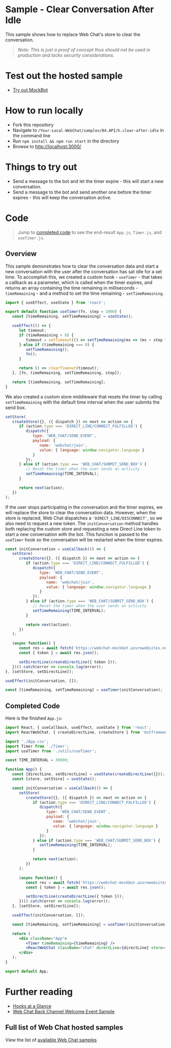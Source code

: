 # Sample - Clear Conversation After Idle

This sample shows how to replace Web Chat's store to clear the conversation.

> _Note: This is just a proof of concept thus should not be used in production
> and lacks security considerations._

# Test out the hosted sample

-  [Try out MockBot](https://microsoft.github.io/BotFramework-WebChat/04.API/h.clear-after-idle)

# How to run locally

-  Fork this repository
-  Navigate to `/Your-Local-WebChat/samples/04.API/h.clear-after-idle` in the command line
-  Run `npm install && npm run start` in the directory
-  Browse to [http://localhost:3000/](http://localhost:3000/)

# Things to try out

-  Send a message to the bot and let the timer expire - this will start a new conversation.
-  Send a message to the bot and send another one before the timer expires - this will keep the conversation active.

# Code

> Jump to [completed code](#completed-code) to see the end-result `App.js`, `Timer.js`, and `useTimer.js`.

## Overview

This sample demonstrates how to clear the conversation data and start a new conversation with the user after the conversation has sat idle for a set time. To accomplish this, we created a custom hook - `useTimer` - that takes a callback as a parameter, which is called when the timer expires, and returns an array containing the time remaining in milliseconds - `timeRemaining` - and a method to set the time remaining - `setTimeRemaining`.

```javascript
import { useEffect, useState } from 'react';

export default function useTimer(fn, step = 1000) {
   const [timeRemaining, setTimeRemaining] = useState();

   useEffect(() => {
      let timeout;
      if (timeRemaining > 0) {
         timeout = setTimeout(() => setTimeRemaining(ms => (ms > step ? ms - step : 0)), step);
      } else if (timeRemaining === 0) {
         setTimeRemaining();
         fn();
      }

      return () => clearTimeout(timeout);
   }, [fn, timeRemaining, setTimeRemaining, step]);

   return [timeRemaining, setTimeRemaining];
}
```

We also created a custom store middleware that resets the timer by calling `setTimeRemaining` with the default time interval when the user submits the send box.

```javascript
setStore(
   createStore({}, ({ dispatch }) => next => action => {
      if (action.type === 'DIRECT_LINE/CONNECT_FULFILLED') {
         dispatch({
            type: 'WEB_CHAT/SEND_EVENT',
            payload: {
               name: 'webchat/join',
               value: { language: window.navigator.language }
            }
         });
      } else if (action.type === 'WEB_CHAT/SUBMIT_SEND_BOX') {
         // Reset the timer when the user sends an activity
         setTimeRemaining(TIME_INTERVAL);
      }

      return next(action);
   })
);
```

If the user stops participating in the conversation and the timer expires, we will replace the store to clear the conversation data. However, when the store is replaced, Web Chat dispatches a `'DIRECT_LINE/DISCONNECT'`, so we also need to request a new token. The `initConversation` method handles both replacing the custom store and requesting a new Direct Line token to start a new conversation with the bot. This function is passed to the `useTimer` hook so the conversation will be restarted when the timer expires.

```javascript
const initConversation = useCallback(() => {
   setStore(
      createStore({}, ({ dispatch }) => next => action => {
         if (action.type === 'DIRECT_LINE/CONNECT_FULFILLED') {
            dispatch({
               type: 'WEB_CHAT/SEND_EVENT',
               payload: {
                  name: 'webchat/join',
                  value: { language: window.navigator.language }
               }
            });
         } else if (action.type === 'WEB_CHAT/SUBMIT_SEND_BOX') {
            // Reset the timer when the user sends an activity
            setTimeRemaining(TIME_INTERVAL);
         }

         return next(action);
      })
   );

   (async function() {
      const res = await fetch('https://webchat-mockbot.azurewebsites.net/directline/token', { method: 'POST' });
      const { token } = await res.json();

      setDirectLine(createDirectLine({ token }));
   })().catch(error => console.log(error));
}, [setStore, setDirectLine]);

useEffect(initConversation, []);

const [timeRemaining, setTimeRemaining] = useTimer(initConversation);
```

## Completed Code

Here is the finished `App.js`:

```jsx
import React, { useCallback, useEffect, useState } from 'react';
import ReactWebChat, { createDirectLine, createStore } from 'botframework-webchat';

import './App.css';
import Timer from './Timer';
import useTimer from './utils/useTimer';

const TIME_INTERVAL = 30000;

function App() {
   const [directLine, setDirectLine] = useState(createDirectLine({}));
   const [store, setStore] = useState();

   const initConversation = useCallback(() => {
      setStore(
         createStore({}, ({ dispatch }) => next => action => {
            if (action.type === 'DIRECT_LINE/CONNECT_FULFILLED') {
               dispatch({
                  type: 'WEB_CHAT/SEND_EVENT',
                  payload: {
                     name: 'webchat/join',
                     value: { language: window.navigator.language }
                  }
               });
            } else if (action.type === 'WEB_CHAT/SUBMIT_SEND_BOX') {
               setTimeRemaining(TIME_INTERVAL);
            }

            return next(action);
         })
      );

      (async function() {
         const res = await fetch('https://webchat-mockbot.azurewebsites.net/directline/token', { method: 'POST' });
         const { token } = await res.json();

         setDirectLine(createDirectLine({ token }));
      })().catch(error => console.log(error));
   }, [setStore, setDirectLine]);

   useEffect(initConversation, []);

   const [timeRemaining, setTimeRemaining] = useTimer(initConversation);

   return (
      <div className="App">
         <Timer timeRemaining={timeRemaining} />
         <ReactWebChat className="chat" directLine={directLine} store={store} />
      </div>
   );
}

export default App;
```

# Further reading

-  [Hooks at a Glance](https://reactjs.org/docs/hooks-overview.html)
-  [Web Chat Back Channel Welcome Event Sample](https://github.com/microsoft/BotFramework-WebChat/tree/master/samples/04.API/a.welcome-event)

## Full list of Web Chat hosted samples

View the list of [available Web Chat samples](https://github.com/microsoft/BotFramework-WebChat/tree/master/samples)
